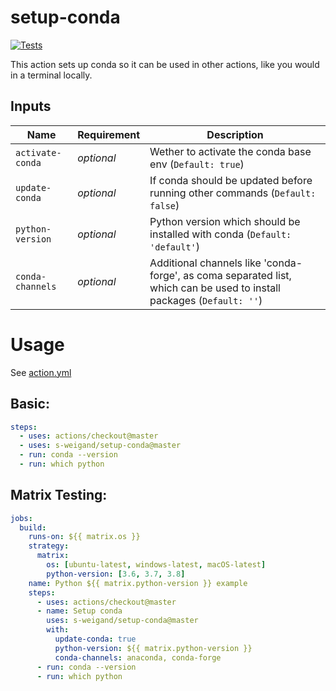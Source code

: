 # setup-conda

[![Tests](https://github.com/s-weigand/setup-conda/workflows/Test/badge.svg)](https://github.com/s-weigand/setup-conda/actions)

This action sets up conda so it can be used in other actions, like you would in a terminal locally.

## Inputs

| Name             | Requirement | Description                                                                                                           |
| ---------------- | ----------- | --------------------------------------------------------------------------------------------------------------------- |
| `activate-conda` | _optional_  | Wether to activate the conda base env (`Default: true`)                                                               |
| `update-conda`   | _optional_  | If conda should be updated before running other commands (`Default: false`)                                           |
| `python-version` | _optional_  | Python version which should be installed with conda (`Default: 'default'`)                                            |
| `conda-channels` | _optional_  | Additional channels like 'conda-forge', as coma separated list, which can be used to install packages (`Default: ''`) |

# Usage

See [action.yml](action.yml)

## Basic:

```yaml
steps:
  - uses: actions/checkout@master
  - uses: s-weigand/setup-conda@master
  - run: conda --version
  - run: which python
```

## Matrix Testing:

```yaml
jobs:
  build:
    runs-on: ${{ matrix.os }}
    strategy:
      matrix:
        os: [ubuntu-latest, windows-latest, macOS-latest]
        python-version: [3.6, 3.7, 3.8]
    name: Python ${{ matrix.python-version }} example
    steps:
      - uses: actions/checkout@master
      - name: Setup conda
        uses: s-weigand/setup-conda@master
        with:
          update-conda: true
          python-version: ${{ matrix.python-version }}
          conda-channels: anaconda, conda-forge
      - run: conda --version
      - run: which python
```
